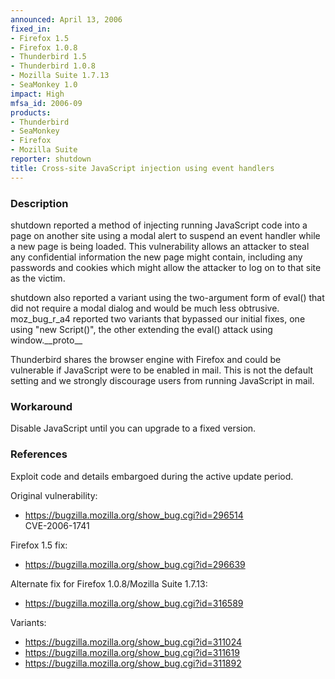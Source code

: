 ```yaml
---
announced: April 13, 2006
fixed_in:
- Firefox 1.5
- Firefox 1.0.8
- Thunderbird 1.5
- Thunderbird 1.0.8
- Mozilla Suite 1.7.13
- SeaMonkey 1.0
impact: High
mfsa_id: 2006-09
products:
- Thunderbird
- SeaMonkey
- Firefox
- Mozilla Suite
reporter: shutdown
title: Cross-site JavaScript injection using event handlers
---
```


<h3>Description</h3>

<p>shutdown reported a method of injecting running JavaScript code into
a page on another site using a modal alert to suspend an event handler
while a new page is being loaded. This vulnerability allows an attacker
to steal any confidential information the new page might contain,
including any passwords and cookies which might allow the attacker
to log on to that site as the victim.</p>

<p>shutdown also reported a variant using the two-argument form of eval() that
did not require a modal dialog and would be much less obtrusive.
moz_bug_r_a4 reported two variants that bypassed our initial fixes,
one using "new Script()", the other extending the eval() attack using
window.__proto__</p>

<p class="note">Thunderbird shares the browser engine with Firefox
and could be vulnerable if JavaScript were to be enabled in mail. This is not
the default setting and we strongly discourage users from running
JavaScript in mail.</p>

<h3>Workaround</h3>

<p>Disable JavaScript until you can upgrade to a fixed version.</p>

<h3>References</h3>

<p>Exploit code and details embargoed during the active update period.</p>

<p>Original vulnerability:</p>

<ul>
<li><a href="https://bugzilla.mozilla.org/show_bug.cgi?id=296514">
https://bugzilla.mozilla.org/show_bug.cgi?id=296514</a><br/>
CVE-2006-1741</li>
</ul>

<p>Firefox 1.5 fix:</p>

<ul>
<li><a href="https://bugzilla.mozilla.org/show_bug.cgi?id=296639">
https://bugzilla.mozilla.org/show_bug.cgi?id=296639</a></li>
</ul>

<p>Alternate fix for Firefox 1.0.8/Mozilla Suite 1.7.13:</p>

<ul>
<li><a href="https://bugzilla.mozilla.org/show_bug.cgi?id=316589">
https://bugzilla.mozilla.org/show_bug.cgi?id=316589</a></li>
</ul>

<p>Variants:</p>

<ul>
<li><a href="https://bugzilla.mozilla.org/show_bug.cgi?id=311024">
https://bugzilla.mozilla.org/show_bug.cgi?id=311024</a></li>
<li><a href="https://bugzilla.mozilla.org/show_bug.cgi?id=311619">
https://bugzilla.mozilla.org/show_bug.cgi?id=311619</a></li>
<li><a href="https://bugzilla.mozilla.org/show_bug.cgi?id=311892">
https://bugzilla.mozilla.org/show_bug.cgi?id=311892</a></li>
</ul>



